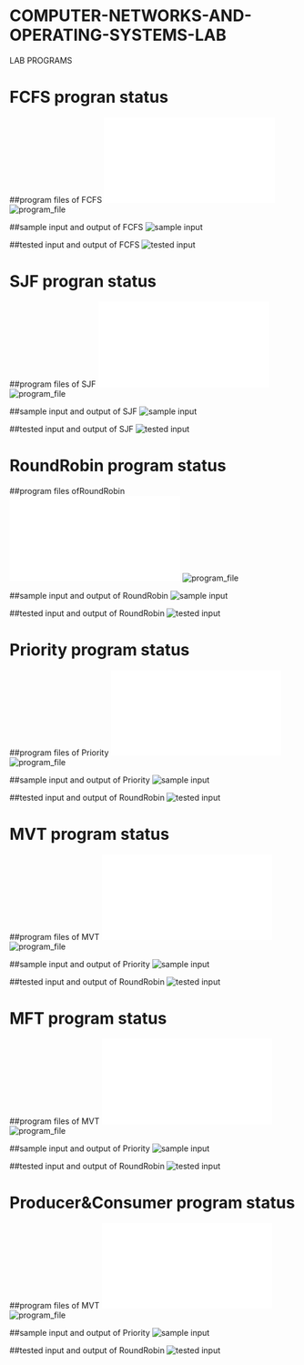 # COMPUTER-NETWORKS-AND-OPERATING-SYSTEMS-LAB
LAB PROGRAMS

# FCFS progran status
##program files of FCFS
![program file](1a/program1afile.c)
![program_file](1a/Program1a.jpeg)

##sample input and output of FCFS
![sample input](1a/program1asampleoutput.jpeg)

##tested input and output of FCFS
![tested input](1a/program1aoutput.jpeg)

# SJF progran status
##program files of SJF
![program file](1b/program1bfile.c)
![program_file](1b/Program1b.jpeg)

##sample input and output of SJF
![sample input](1b/program1bsampleoutput.jpeg)

##tested input and output of SJF
![tested input](1b/program1boutput.jpeg)

# RoundRobin program status

##program files ofRoundRobin
![program file](1c/roundrobinfile.c)
![program_file](1c/roundrobin2_code_572.jpeg)

##sample input and output of RoundRobin
![sample input](1c/roundrobin2_io_572.jpeg)

##tested input and output of RoundRobin
![tested input](1c/roundrobin2_eo_572.jpeg)

# Priority program status

##program files of Priority
![program file](1d/PRORITYFILE.c)
![program_file](1d/PRIORITY_code_572.jpeg)

##sample input and output of Priority
![sample input](1d/PRIORITY_IO_572.jpeg)

##tested input and output of RoundRobin
![tested input](1d/PRIORITY_EO_572.jpeg)

# MVT program status

##program files of MVT
![program file](EXP10/MVTfile.c)
![program_file](EXP10/MVT_code_572.jpeg)

##sample input and output of Priority
![sample input](EXP10/mvt_IO1_572.jpeg)

##tested input and output of RoundRobin
![tested input](EXP10/mvt_EO1_572.jpeg)


# MFT program status

##program files of MVT
![program file](EXP10/MFTfile.c)
![program_file](EXP10/MFT_code_572.jpeg)

##sample input and output of Priority
![sample input](EXP10/MFT_IO_572.jpeg)

##tested input and output of RoundRobin
![tested input](EXP10/MFT_EO_572.jpeg)

# Producer&Consumer program status

##program files of MVT
![program file](EXP10P&C/Producer&Consumerfile.c)
![program_file](EXP10p&C/Producer&Consumer_code_572.jpeg)

##sample input and output of Priority
![sample input](EXP10p&C/Producer&Consumer_IO_572.jpeg)

##tested input and output of RoundRobin
![tested input](EXP10p&C/Producer&Consumer_EO_572.jpeg)





